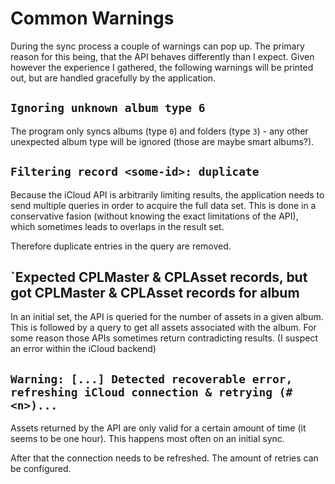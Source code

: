 # Common Warnings

During the sync process a couple of warnings can pop up. The primary reason for this being, that the API behaves differently than I expect. Given however the experience I gathered, the following warnings will be printed out, but are handled gracefully by the application.

## `Ignoring unknown album type 6`
The program only syncs albums (type `0`) and folders (type `3`) - any other unexpected album type will be ignored (those are maybe smart albums?).

## `Filtering record <some-id>: duplicate`
Because the iCloud API is arbitrarily limiting results, the application needs to send multiple queries in order to acquire the full data set. This is done in a conservative fasion (without knowing the exact limitations of the API), which sometimes leads to overlaps in the result set.

Therefore duplicate entries in the query are removed.

## `Expected <n> CPLMaster & <m> CPLAsset records, but got <x> CPLMaster & <y> CPLAsset records for album <someAlbum>
In an initial set, the API is queried for the number of assets in a given album. This is followed by a query to get all assets associated with the album. For some reason those APIs sometimes return contradicting results. (I suspect an error within the iCloud backend)

## `Warning: [...] Detected recoverable error, refreshing iCloud connection & retrying (#<n>)...`
Assets returned by the API are only valid for a certain amount of time (it seems to be one hour). This happens most often on an initial sync.

After that the connection needs to be refreshed. The amount of retries can be configured.